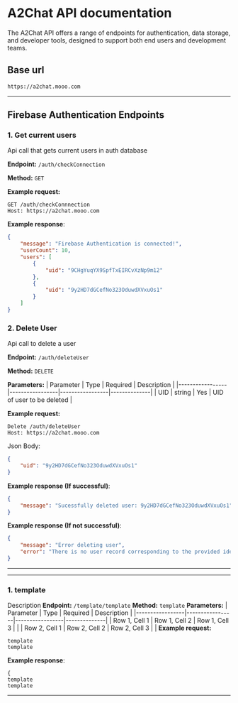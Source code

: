 # A2Chat API documentation 
The A2Chat API offers a range of endpoints for authentication, data storage, and developer tools, designed to support both end users and development teams.
## Base url 
```
https://a2chat.mooo.com
```
---
## Firebase Authentication Endpoints 
### 1. Get current users 
Api call that gets current users in  auth database <br>

**Endpoint:** `/auth/checkConnection`  

**Method:** `GET`  

**Example request:**
```
GET /auth/checkConnnection
Host: https://a2chat.mooo.com
```
**Example response**: 
```json
{
    "message": "Firebase Authentication is connected!",
    "userCount": 10,
    "users": [
        {
            "uid": "9CHgYuqYX9SpfTxEIRCvXzNp9m12"
        },
        {
            "uid": "9y2HD7dGCefNo323OduwdXVxuOs1"
        }
    ]
}
```

### 2. Delete User 
Api call to delete a user 

**Endpoint:** `/auth/deleteUser`

**Method:** `DELETE`

**Parameters:**
| Parameter       | Type            | Required        | Description  |
|-----------------|-----------------|-----------------|--------------|
|  UID            | string          | Yes             | UID of user to be deleted |

**Example request:**
```
Delete /auth/deleteUser
Host: https://a2chat.mooo.com
```
Json Body: 
```json
{
    "uid": "9y2HD7dGCefNo323OduwdXVxuOs1"
}
```

**Example response (If successful)**: 
```json
{
    "message": "Sucessfully deleted user: 9y2HD7dGCefNo323OduwdXVxuOs1"
}
```
**Example response (If not successful)**: 
```json
{
    "message": "Error deleting user",
    "error": "There is no user record corresponding to the provided identifier."
}
```
---






















---
### 1. template 
Description
**Endpoint:** `/template/template`
**Method:** `template`
**Parameters:**
| Parameter       | Type            | Required        | Description  |
|-----------------|-----------------|-----------------|--------------|
| Row 1, Cell 1   | Row 1, Cell 2   | Row 1, Cell 3   |              |
| Row 2, Cell 1   | Row 2, Cell 2   | Row 2, Cell 3   |              |
**Example request:**
```
template
template 
```
**Example response**: 
```
{
template 
template 
```
---



